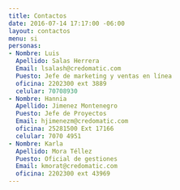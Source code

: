 ```yaml
---
title: Contactos
date: 2016-07-14 17:17:00 -06:00
layout: contactos
menu: si
personas:
- Nombre: Luis
  Apellido: Salas Herrera
  Email: lsalash@credomatic.com
  Puesto: Jefe de marketing y ventas en línea
  oficina: 2202300 ext 3889
  celular: 70708930
- Nombre: Hannia
  Apellido: Jimenez Montenegro
  Puesto: Jefe de Proyectos
  Email: hjimenezm@credomatic.com
  oficina: 25281500 Ext 17166
  celular: 7070 4951
- Nombre: Karla
  Apellido: Mora Téllez
  Puesto: Oficial de gestiones
  Email: kmorat@credomatic.com
  oficina: 2202300 ext 43969
---
```

